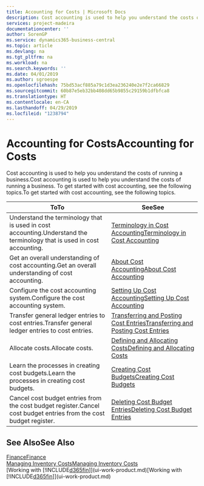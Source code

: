 ```yaml
---
title: Accounting for Costs | Microsoft Docs
description: Cost accounting is used to help you understand the costs of running a business. To get started with cost accounting, see the following topics.
services: project-madeira
documentationcenter: ''
author: SorenGP
ms.service: dynamics365-business-central
ms.topic: article
ms.devlang: na
ms.tgt_pltfrm: na
ms.workload: na
ms.search.keywords: ''
ms.date: 04/01/2019
ms.author: sgroespe
ms.openlocfilehash: 75bd53acf885a79c1d3ea236240e2e7f2ca66829
ms.sourcegitcommit: 60b87e5eb32bb408dd65b9855c29159b1dfbfca8
ms.translationtype: HT
ms.contentlocale: en-CA
ms.lasthandoff: 04/29/2019
ms.locfileid: "1238794"
---
```

# <a name="accounting-for-costs"></a><span data-ttu-id="4a97e-104">Accounting for Costs</span><span class="sxs-lookup"><span data-stu-id="4a97e-104">Accounting for Costs</span></span>
<span data-ttu-id="4a97e-105">Cost accounting is used to help you understand the costs of running a business.</span><span class="sxs-lookup"><span data-stu-id="4a97e-105">Cost accounting is used to help you understand the costs of running a business.</span></span> <span data-ttu-id="4a97e-106">To get started with cost accounting, see the following topics.</span><span class="sxs-lookup"><span data-stu-id="4a97e-106">To get started with cost accounting, see the following topics.</span></span>  

|<span data-ttu-id="4a97e-107">To</span><span class="sxs-lookup"><span data-stu-id="4a97e-107">To</span></span>|<span data-ttu-id="4a97e-108">See</span><span class="sxs-lookup"><span data-stu-id="4a97e-108">See</span></span>|  
|--------|---------|  
|<span data-ttu-id="4a97e-109">Understand the terminology that is used in cost accounting.</span><span class="sxs-lookup"><span data-stu-id="4a97e-109">Understand the terminology that is used in cost accounting.</span></span>|[<span data-ttu-id="4a97e-110">Terminology in Cost Accounting</span><span class="sxs-lookup"><span data-stu-id="4a97e-110">Terminology in Cost Accounting</span></span>](finance-terminology-in-cost-accounting.md)|  
|<span data-ttu-id="4a97e-111">Get an overall understanding of cost accounting.</span><span class="sxs-lookup"><span data-stu-id="4a97e-111">Get an overall understanding of cost accounting.</span></span>|[<span data-ttu-id="4a97e-112">About Cost Accounting</span><span class="sxs-lookup"><span data-stu-id="4a97e-112">About Cost Accounting</span></span>](finance-about-cost-accounting.md)|  
|<span data-ttu-id="4a97e-113">Configure the cost accounting system.</span><span class="sxs-lookup"><span data-stu-id="4a97e-113">Configure the cost accounting system.</span></span>|[<span data-ttu-id="4a97e-114">Setting Up Cost Accounting</span><span class="sxs-lookup"><span data-stu-id="4a97e-114">Setting Up Cost Accounting</span></span>](finance-set-up-cost-accounting.md)|  
|<span data-ttu-id="4a97e-115">Transfer general ledger entries to cost entries.</span><span class="sxs-lookup"><span data-stu-id="4a97e-115">Transfer general ledger entries to cost entries.</span></span>|[<span data-ttu-id="4a97e-116">Transferring and Posting Cost Entries</span><span class="sxs-lookup"><span data-stu-id="4a97e-116">Transferring and Posting Cost Entries</span></span>](finance-transfer-and-post-cost-entries.md)|  
|<span data-ttu-id="4a97e-117">Allocate costs.</span><span class="sxs-lookup"><span data-stu-id="4a97e-117">Allocate costs.</span></span>|[<span data-ttu-id="4a97e-118">Defining and Allocating Costs</span><span class="sxs-lookup"><span data-stu-id="4a97e-118">Defining and Allocating Costs</span></span>](finance-define-and-allocate-costs.md)|  
|<span data-ttu-id="4a97e-119">Learn the processes in creating cost budgets.</span><span class="sxs-lookup"><span data-stu-id="4a97e-119">Learn the processes in creating cost budgets.</span></span>|[<span data-ttu-id="4a97e-120">Creating Cost Budgets</span><span class="sxs-lookup"><span data-stu-id="4a97e-120">Creating Cost Budgets</span></span>](finance-create-cost-budgets.md)|
|<span data-ttu-id="4a97e-121">Cancel cost budget entries from the cost budget register.</span><span class="sxs-lookup"><span data-stu-id="4a97e-121">Cancel cost budget entries from the cost budget register.</span></span>|[<span data-ttu-id="4a97e-122">Deleting Cost Budget Entries</span><span class="sxs-lookup"><span data-stu-id="4a97e-122">Deleting Cost Budget Entries</span></span>](finance-how-to-delete-cost-budget-entries.md)| 


## <a name="see-also"></a><span data-ttu-id="4a97e-123">See Also</span><span class="sxs-lookup"><span data-stu-id="4a97e-123">See Also</span></span>  
[<span data-ttu-id="4a97e-124">Finance</span><span class="sxs-lookup"><span data-stu-id="4a97e-124">Finance</span></span>](finance.md)  
[<span data-ttu-id="4a97e-125">Managing Inventory Costs</span><span class="sxs-lookup"><span data-stu-id="4a97e-125">Managing Inventory Costs</span></span>](finance-manage-inventory-costs.md)  
<span data-ttu-id="4a97e-126">[Working with [!INCLUDE[d365fin](includes/d365fin_md.md)]](ui-work-product.md)</span><span class="sxs-lookup"><span data-stu-id="4a97e-126">[Working with [!INCLUDE[d365fin](includes/d365fin_md.md)]](ui-work-product.md)</span></span>
